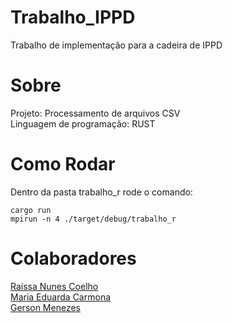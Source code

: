 # Trabalho_IPPD
Trabalho de implementação para a cadeira de IPPD 

# Sobre
Projeto: Processamento de arquivos CSV </br>
Linguagem de programação: RUST </br>

# Como Rodar
Dentro da pasta trabalho_r rode o comando:

```
cargo run
mpirun -n 4 ./target/debug/trabalho_r
```

# Colaboradores
[Raíssa Nunes Coelho](https://github.com/raissa-coelho)</br>
[Maria Eduarda Carmona](https://github.com/maducarmona)</br>
[Gerson Menezes](https://github.com/GersonMenezes)</br>

